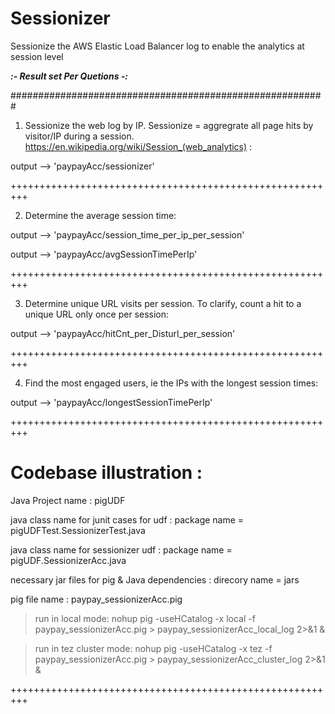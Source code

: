 # Sessionizer
 Sessionize the AWS Elastic Load Balancer log to enable the analytics at session level
 
 
 
 

***:-  Result set Per Quetions  -:***

######################################################### 

1. Sessionize the web log by IP. Sessionize = aggregrate all page hits by visitor/IP during a session. https://en.wikipedia.org/wiki/Session_(web_analytics) :

output --> 'paypayAcc/sessionizer'

+++++++++++++++++++++++++++++++++++++++++++++++++++++++++

2. Determine the average session time:

output --> 'paypayAcc/session_time_per_ip_per_session'

output --> 'paypayAcc/avgSessionTimePerIp'

+++++++++++++++++++++++++++++++++++++++++++++++++++++++++

3. Determine unique URL visits per session. To clarify, count a hit to a unique URL only once per session:

output --> 'paypayAcc/hitCnt_per_Disturl_per_session'

+++++++++++++++++++++++++++++++++++++++++++++++++++++++++

4. Find the most engaged users, ie the IPs with the longest session times:

output --> 'paypayAcc/longestSessionTimePerIp'

+++++++++++++++++++++++++++++++++++++++++++++++++++++++++
# Codebase illustration :

Java Project name : pigUDF

java class name for junit cases for udf  : package name =  pigUDFTest.SessionizerTest.java  

java class name for sessionizer udf  : package name =  pigUDF.SessionizerAcc.java

necessary jar files for pig & Java dependencies :  direcory name = jars

pig file name : paypay_sessionizerAcc.pig

> run in local mode:
nohup pig -useHCatalog -x local -f paypay_sessionizerAcc.pig > paypay_sessionizerAcc_local_log 2>&1 &

> run in tez cluster mode:
nohup pig -useHCatalog -x tez -f paypay_sessionizerAcc.pig > paypay_sessionizerAcc_cluster_log 2>&1 &


+++++++++++++++++++++++++++++++++++++++++++++++++++++++++
